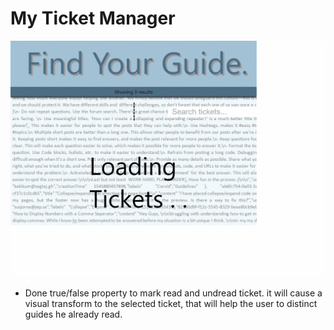 # My Ticket Manager

![test](./client/ui-testing-recording.gif)

- Done true/false property to mark read and undread ticket. it will cause a visual transform to the selected ticket, that will help the user to distinct guides he already read.
